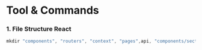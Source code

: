 # Tool & Commands
### 1. File Structure React
```powershell
mkdir "components", "routers", "context", "pages",api, "components/sections"; ni routers\index.tsx -ItemType File; ni pages\index.tsx -ItemType File
```

